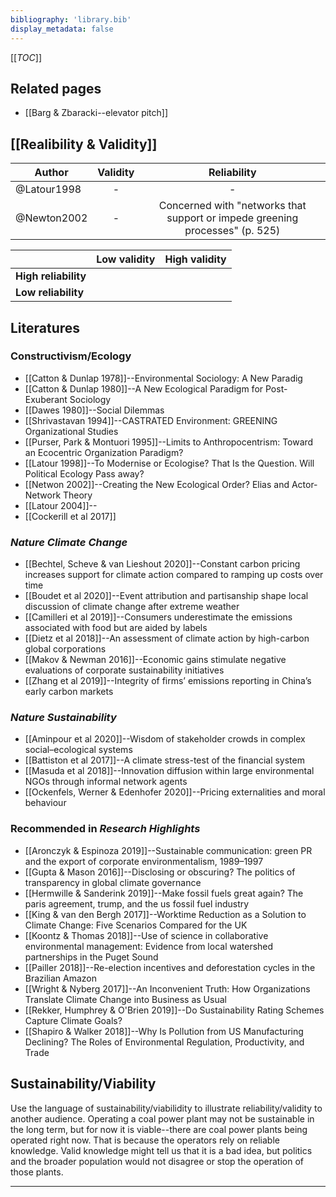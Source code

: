 ```yaml
---
bibliography: 'library.bib'
display_metadata: false
---
```


[[_TOC_]]

## Related pages

* [[Barg & Zbaracki--elevator pitch]]

## [[Realibility & Validity]]

|Author|Validity|Reliability|
| --- |:---:|:---:|
|@Latour1998| - | - |
|@Newton2002| - | Concerned with "networks that support or impede greening processes" (p. 525) |

|   | Low validity | High validity
|---|:---:|:---:|
|**High reliability**|   |   |
|**Low reliability**|   |   |

## Literatures

### Constructivism/Ecology
* [[Catton & Dunlap 1978]]--Environmental Sociology: A New Paradig
* [[Catton & Dunlap 1980]]--A New Ecological Paradigm for Post-Exuberant Sociology
* [[Dawes 1980]]--Social Dilemmas
* [[Shrivastavan 1994]]--CASTRATED Environment: GREENING Organizational Studies
* [[Purser, Park & Montuori 1995]]--Limits to Anthropocentrism: Toward an Ecocentric Organization Paradigm?
* [[Latour 1998]]--To Modernise or Ecologise? That Is the Question. Will Political Ecology Pass away?
* [[Netwon 2002]]--Creating the New Ecological Order? Elias and Actor-Network Theory
* [[Latour 2004]]--
* [[Cockerill et al 2017]]

### _Nature Climate Change_
* [[Bechtel, Scheve & van Lieshout 2020]]--Constant carbon pricing increases support for climate action compared to ramping up costs over time
* [[Boudet et al 2020]]--Event attribution and partisanship shape local discussion of climate change after extreme weather
* [[Camilleri et al 2019]]--Consumers underestimate the emissions associated with food but are aided by labels
* [[Dietz et al 2018]]--An assessment of climate action by high-carbon global corporations
* [[Makov & Newman 2016]]--Economic gains stimulate negative evaluations of corporate sustainability initiatives
* [[Zhang et al 2019]]--Integrity of firms’ emissions reporting in China’s early carbon markets

### _Nature Sustainability_
* [[Aminpour et al 2020]]--Wisdom of stakeholder crowds in complex social–ecological systems
* [[Battiston et al 2017]]--A climate stress-test of the financial system
* [[Masuda et al 2018]]--Innovation diffusion within large environmental NGOs through informal network agents
* [[Ockenfels, Werner & Edenhofer 2020]]--Pricing externalities and moral behaviour

### Recommended in _Research Highlights_
* [[Aronczyk & Espinoza 2019]]--Sustainable communication: green PR and the export of corporate environmentalism, 1989–1997
* [[Gupta & Mason 2016]]--Disclosing or obscuring? The politics of transparency in global climate governance
* [[Hermwille & Sanderink 2019]]--Make fossil fuels great again? The paris agreement, trump, and the us fossil fuel industry
* [[King & van den Bergh 2017]]--Worktime Reduction as a Solution to Climate Change: Five Scenarios Compared for the UK
* [[Koontz & Thomas 2018]]--Use of science in collaborative environmental management: Evidence from local watershed partnerships in the Puget Sound
* [[Pailler 2018]]--Re-election incentives and deforestation cycles in the Brazilian Amazon
* [[Wright & Nyberg 2017]]--An Inconvenient Truth: How Organizations Translate Climate Change into Business as Usual
* [[Rekker, Humphrey & O'Brien 2019]]--Do Sustainability Rating Schemes Capture Climate Goals?
* [[Shapiro & Walker 2018]]--Why Is Pollution from US Manufacturing Declining? The Roles of Environmental Regulation, Productivity, and Trade

## Sustainability/Viability

Use the language of sustainability/viabilidity to illustrate reliability/validity to another audience. Operating a coal power plant may not be sustainable in the long term, but for now it is viable--there are coal power plants being operated right now. That is because the operators rely on reliable knowledge. Valid knowledge might tell us that it is a bad idea, but politics and the broader population would not disagree or stop the operation of those plants.

---